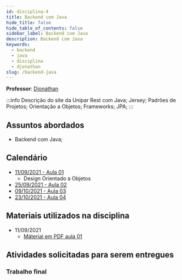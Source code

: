 ```yaml
---
id: disciplina-4
title: Backend com Java
hide_title: false
hide_table_of_contents: false
sidebar_label: Backend com Java
description: Backend com Java
keywords:
  - backend
  - java
  - disciplina
  - djonathan
slug: /backend-java
---
```


**Professor**: [Djonathan](/professores/djonathan)

:::info Descrição do site da Unipar
Rest com Java; Jersey; Padrões de Projetos; Orientação a Objetos; Frameworks;  JPA;
:::

## Assuntos abordados

- Backend com Java;

## Calendário

- [11/09/2021 - Aula 01](/blog/11)
  - Design Orientado a Objetos
- [25/09/2021 - Aula 02](/blog/#)
- [09/10/2021 - Aula 03](/blog/#)
- [23/10/2021 - Aula 04](/blog/#)

## Materiais utilizados na disciplina

- 11/09/2021
  - [Máterial em PDF aula 01](/docs/aula-12/Modulo-1-Orientacao-a-Objetos.pdf)

## Atividades solicitadas para serem entregues

### Trabalho final